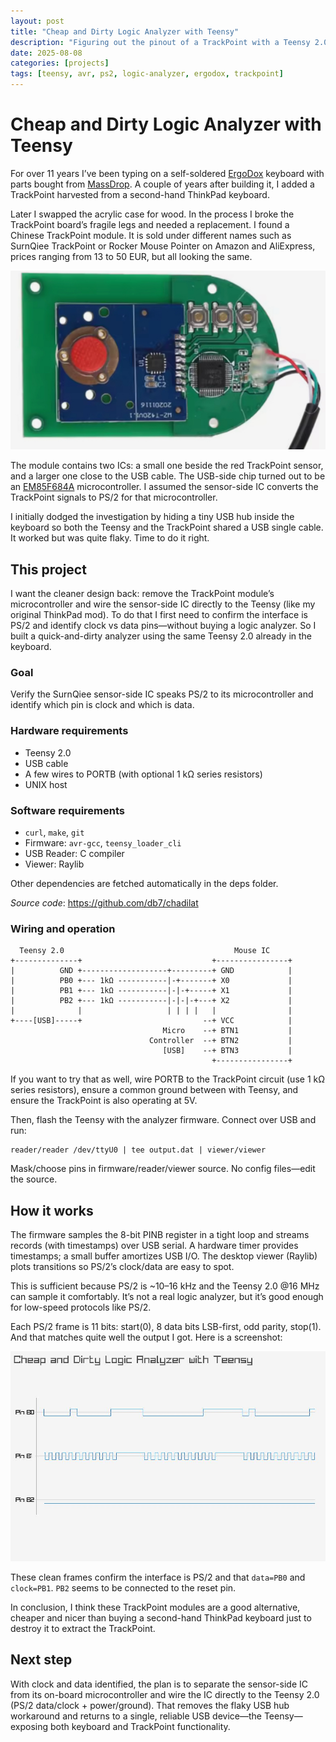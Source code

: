 ```yaml
---
layout: post
title: "Cheap and Dirty Logic Analyzer with Teensy"
description: "Figuring out the pinout of a TrackPoint with a Teensy 2.0 as a quick-and-dirty logic analyzer."
date: 2025-08-08
categories: [projects]
tags: [teensy, avr, ps2, logic-analyzer, ergodox, trackpoint]
---
```


# Cheap and Dirty Logic Analyzer with Teensy

For over 11 years I’ve been typing on a self-soldered [ErgoDox][] keyboard with
parts bought from [MassDrop][]. A couple of years after building it, I added a
TrackPoint harvested from a second-hand ThinkPad keyboard.

Later I swapped the acrylic case for wood. In the process I broke the TrackPoint
board’s fragile legs and needed a replacement. I found a Chinese TrackPoint
module. It is sold under different names such as SurnQiee TrackPoint
or Rocker Mouse Pointer on Amazon and AliExpress, prices ranging from 13 to 50
EUR, but all looking the same.

![TrackPoint module](/assets/teensy-logic-analyzer/trackpoint.png)

The module contains two ICs: a small one beside the red TrackPoint sensor, and
a larger one close to the USB cable. The USB-side chip turned out to be an
[EM85F684A][] microcontroller.  I assumed the sensor-side IC converts the
TrackPoint signals to PS/2 for that microcontroller.

[EM85F684A]: https://www.emc.com.tw/emc/en/Product/Product/detail/214
[ErgoDox]: https://ergodox.io
[MassDrop]: https://massdrop.com

I initially dodged the investigation by hiding a tiny USB hub inside the
keyboard so both the Teensy and the TrackPoint shared a USB single cable. It
worked but was quite flaky. Time to do it right.

## This project

I want the cleaner design back: remove the TrackPoint module’s microcontroller
and wire the sensor-side IC directly to the Teensy (like my original ThinkPad
mod). To do that I first need to confirm the interface is PS/2 and identify
clock vs data pins—without buying a logic analyzer. So I built a quick-and-dirty
analyzer using the same Teensy 2.0 already in the keyboard.

### Goal

Verify the SurnQiee sensor-side IC speaks PS/2 to its microcontroller and
identify which pin is clock and which is data.

### Hardware requirements

- Teensy 2.0
- USB cable
- A few wires to PORTB (with optional 1 kΩ series resistors)
- UNIX host

### Software requirements

- `curl`, `make`, `git`
- Firmware: `avr-gcc`, `teensy_loader_cli`
- USB Reader: C compiler
- Viewer: Raylib

Other dependencies are fetched automatically in the deps folder.

*Source code*: https://github.com/db7/chadilat

### Wiring and operation

```
  Teensy 2.0                                      Mouse IC
+--------------+                             +----------------+
|          GND +-------------------+---------+ GND            |
|          PB0 +--- 1kΩ -----------|-+-------+ X0             |
|          PB1 +--- 1kΩ -----------|-|-+-----+ X1             |
|          PB2 +--- 1kΩ -----------|-|-|-+---+ X2             |
|              |                   | | | |   |                |
+----[USB]-----+                           --+ VCC            |
                                  Micro    --+ BTN1           |
                               Controller  --+ BTN2           |
                                  [USB]    --+ BTN3           |
                                             +----------------+
```

If you want to try that as well, wire PORTB to the TrackPoint circuit (use 1 kΩ
series resistors), ensure a common ground between with Teensy, and ensure the
TrackPoint is also operating at 5V.

Then, flash the Teensy with the analyzer firmware. Connect over USB and run:

    reader/reader /dev/ttyU0 | tee output.dat | viewer/viewer

Mask/choose pins in firmware/reader/viewer source. No config files—edit the
source.

## How it works

The firmware samples the 8-bit PINB register in a tight loop and streams records
(with timestamps) over USB serial. A hardware timer provides timestamps; a small
buffer amortizes USB I/O. The desktop viewer (Raylib) plots transitions so
PS/2’s clock/data are easy to spot.

This is sufficient because PS/2 is ~10–16 kHz and the Teensy 2.0 @16 MHz can
sample it comfortably. It’s not a real logic analyzer, but it’s good enough for
low-speed protocols like PS/2.

Each PS/2 frame is 11 bits: start(0), 8 data bits LSB-first, odd parity,
stop(1).  And that matches quite well the output I got. Here is a screenshot:

![viewer screenshot](/assets/teensy-logic-analyzer/chadilat.jpg)

These clean frames confirm the interface is PS/2 and that `data=PB0` and
`clock=PB1`.  `PB2` seems to be connected to the reset pin.

In conclusion, I think these TrackPoint modules are a good alternative, cheaper
and nicer than buying a second-hand ThinkPad keyboard just to destroy it
to extract the TrackPoint.

## Next step

With clock and data identified, the plan is to separate the sensor-side IC from
its on-board microcontroller and wire the IC directly to the Teensy 2.0 (PS/2
data/clock + power/ground). That removes the flaky USB hub workaround and
returns to a single, reliable USB device—the Teensy—exposing both keyboard and
TrackPoint functionality.

